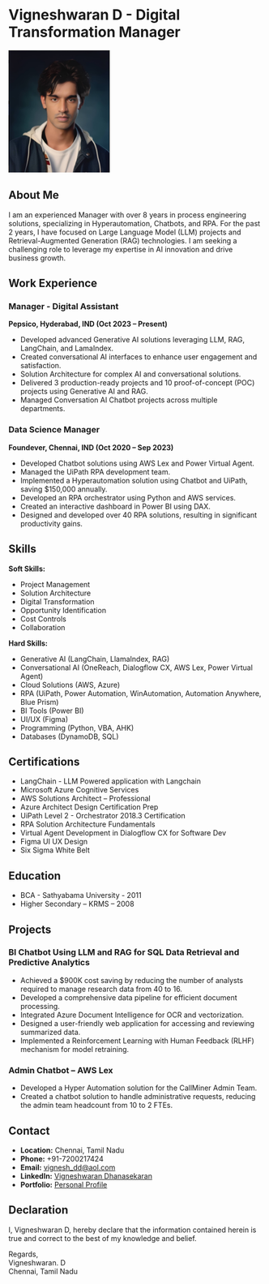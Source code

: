 # Vigneshwaran D - Digital Transformation Manager

<img src="https://raw.githubusercontent.com/Vigneshwaran-D/Personal_Profile/main/Vigneshwaran.D.jpg" alt="Profile Image" width="200" height="241">

## About Me

I am an experienced Manager with over 8 years in process engineering solutions, specializing in Hyperautomation, Chatbots, and RPA. For the past 2 years, I have focused on Large Language Model (LLM) projects and Retrieval-Augmented Generation (RAG) technologies. I am seeking a challenging role to leverage my expertise in AI innovation and drive business growth.

## Work Experience

### Manager - Digital Assistant
**Pepsico, Hyderabad, IND (Oct 2023 – Present)**

- Developed advanced Generative AI solutions leveraging LLM, RAG, LangChain, and LamaIndex.
- Created conversational AI interfaces to enhance user engagement and satisfaction.
- Solution Architecture for complex AI and conversational solutions.
- Delivered 3 production-ready projects and 10 proof-of-concept (POC) projects using Generative AI and RAG.
- Managed Conversation AI Chatbot projects across multiple departments.

### Data Science Manager
**Foundever, Chennai, IND (Oct 2020 – Sep 2023)**

- Developed Chatbot solutions using AWS Lex and Power Virtual Agent.
- Managed the UiPath RPA development team.
- Implemented a Hyperautomation solution using Chatbot and UiPath, saving $150,000 annually.
- Developed an RPA orchestrator using Python and AWS services.
- Created an interactive dashboard in Power BI using DAX.
- Designed and developed over 40 RPA solutions, resulting in significant productivity gains.

## Skills

**Soft Skills:**
- Project Management
- Solution Architecture
- Digital Transformation
- Opportunity Identification
- Cost Controls
- Collaboration

**Hard Skills:**
- Generative AI (LangChain, LlamaIndex, RAG)
- Conversational AI (OneReach, Dialogflow CX, AWS Lex, Power Virtual Agent)
- Cloud Solutions (AWS, Azure)
- RPA (UiPath, Power Automation, WinAutomation, Automation Anywhere, Blue Prism)
- BI Tools (Power BI)
- UI/UX (Figma)
- Programming (Python, VBA, AHK)
- Databases (DynamoDB, SQL)

## Certifications

- LangChain - LLM Powered application with Langchain
- Microsoft Azure Cognitive Services
- AWS Solutions Architect – Professional
- Azure Architect Design Certification Prep
- UiPath Level 2 - Orchestrator 2018.3 Certification
- RPA Solution Architecture Fundamentals
- Virtual Agent Development in Dialogflow CX for Software Dev
- Figma UI UX Design
- Six Sigma White Belt

## Education

- BCA - Sathyabama University - 2011
- Higher Secondary – KRMS – 2008

## Projects

### BI Chatbot Using LLM and RAG for SQL Data Retrieval and Predictive Analytics

- Achieved a $900K cost saving by reducing the number of analysts required to manage research data from 40 to 16.
- Developed a comprehensive data pipeline for efficient document processing.
- Integrated Azure Document Intelligence for OCR and vectorization.
- Designed a user-friendly web application for accessing and reviewing summarized data.
- Implemented a Reinforcement Learning with Human Feedback (RLHF) mechanism for model retraining.

### Admin Chatbot – AWS Lex

- Developed a Hyper Automation solution for the CallMiner Admin Team.
- Created a chatbot solution to handle administrative requests, reducing the admin team headcount from 10 to 2 FTEs.

## Contact

- **Location:** Chennai, Tamil Nadu
- **Phone:** +91-7200217424
- **Email:** vignesh_dd@aol.com
- **LinkedIn:** [Vigneshwaran Dhanasekaran](https://www.linkedin.com/in/vigneshwaran-dhanasekaran/)
- **Portfolio:** [Personal Profile](https://vigneshwaran-d.github.io/Personal_Profile/)

## Declaration

I, Vigneshwaran D, hereby declare that the information contained herein is true and correct to the best of my knowledge and belief.

Regards,  
Vigneshwaran. D  
Chennai, Tamil Nadu
